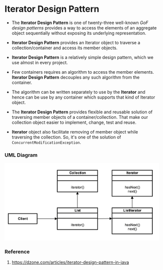 # Iterator Design Pattern

* The **Iterator Design Pattern** is one of twenty-three well-known _GoF design patterns_ provides a way to access the
elements of an aggregate object sequentially without exposing its underlying representation.

* **Iterator Design Pattern** provides an Iterator object to traverse a collection/container and access its member objects.

* **Iterator Design Pattern** is a relatively simple design pattern, which we use almost in every project.

* Few containers requires an algorithm to access the member elements.
**Iterator Design Pattern** decouples any such algorithm from the container.

* The algorithm can be written separately to use by the **Iterator** and hence can be use by any container
which supports that kind of Iterator object.

* The **Iterator Design Pattern** provides flexible and reusable solution of traversing member objects of a container/collection.
That make our collection object easier to implement, change, test and reuse.

* **Iterator** object also facilitate removing of member object while traversing the collection.
So, it's one of the solution of `ConcurrentModificationException`.

### UML Diagram

![uml diagram](../../../../../../../../.github/uploads/uml/iterator.png)

### Reference

1. https://dzone.com/articles/iterator-design-pattern-in-java